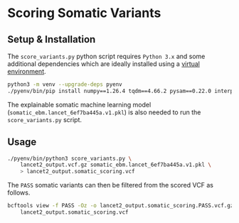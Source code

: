 # Scoring Somatic Variants

## Setup & Installation

The `score_variants.py` python script requires `Python 3.x` and some additional dependencies
which are ideally installed using a [virtual environment](https://docs.python.org/3/library/venv.html).

```bash
python3 -m venv --upgrade-deps pyenv
./pyenv/bin/pip install numpy==1.26.4 tqdm==4.66.2 pysam==0.22.0 interpret-core==0.5.1
```

The explainable somatic machine learning model (`somatic_ebm.lancet_6ef7ba445a.v1.pkl`)
is also needed to run the `score_variants.py` script.

## Usage

```bash
./pyenv/bin/python3 score_variants.py \
    lancet2_output.vcf.gz somatic_ebm.lancet_6ef7ba445a.v1.pkl \
    > lancet2_output.somatic_scoring.vcf
```

The `PASS` somatic variants can then be filtered from the scored VCF as follows.

```bash
bcftools view -f PASS -Oz -o lancet2_output.somatic_scoring.PASS.vcf.gz \
    lancet2_output.somatic_scoring.vcf
```
